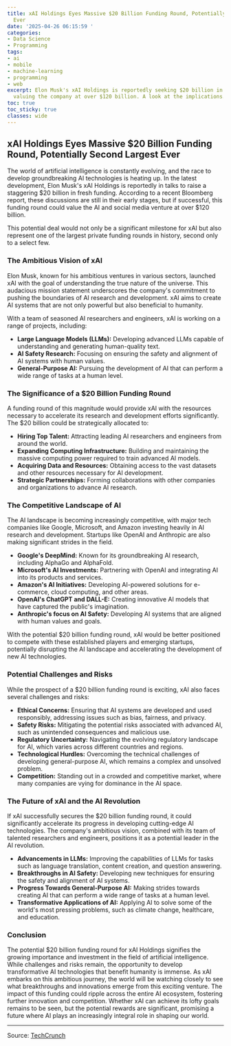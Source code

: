 ```yaml
---
title: xAI Holdings Eyes Massive $20 Billion Funding Round, Potentially Second Largest
  Ever
date: '2025-04-26 06:15:59 '
categories:
- Data Science
- Programming
tags:
- ai
- mobile
- machine-learning
- programming
- web
excerpt: Elon Musk's xAI Holdings is reportedly seeking $20 billion in funding, potentially
  valuing the company at over $120 billion. A look at the implications.
toc: true
toc_sticky: true
classes: wide
---
```


## xAI Holdings Eyes Massive $20 Billion Funding Round, Potentially Second Largest Ever

The world of artificial intelligence is constantly evolving, and the race to develop groundbreaking AI technologies is heating up. In the latest development, Elon Musk's xAI Holdings is reportedly in talks to raise a staggering $20 billion in fresh funding. According to a recent Bloomberg report, these discussions are still in their early stages, but if successful, this funding round could value the AI and social media venture at over $120 billion.

This potential deal would not only be a significant milestone for xAI but also represent one of the largest private funding rounds in history, second only to a select few.

### The Ambitious Vision of xAI

Elon Musk, known for his ambitious ventures in various sectors, launched xAI with the goal of understanding the true nature of the universe. This audacious mission statement underscores the company's commitment to pushing the boundaries of AI research and development. xAI aims to create AI systems that are not only powerful but also beneficial to humanity.

With a team of seasoned AI researchers and engineers, xAI is working on a range of projects, including:

*   **Large Language Models (LLMs):** Developing advanced LLMs capable of understanding and generating human-quality text.
*   **AI Safety Research:** Focusing on ensuring the safety and alignment of AI systems with human values.
*   **General-Purpose AI:** Pursuing the development of AI that can perform a wide range of tasks at a human level.

### The Significance of a $20 Billion Funding Round

A funding round of this magnitude would provide xAI with the resources necessary to accelerate its research and development efforts significantly. The $20 billion could be strategically allocated to:

*   **Hiring Top Talent:** Attracting leading AI researchers and engineers from around the world.
*   **Expanding Computing Infrastructure:** Building and maintaining the massive computing power required to train advanced AI models.
*   **Acquiring Data and Resources:** Obtaining access to the vast datasets and other resources necessary for AI development.
*   **Strategic Partnerships:** Forming collaborations with other companies and organizations to advance AI research.

### The Competitive Landscape of AI

The AI landscape is becoming increasingly competitive, with major tech companies like Google, Microsoft, and Amazon investing heavily in AI research and development. Startups like OpenAI and Anthropic are also making significant strides in the field.

*   **Google's DeepMind:** Known for its groundbreaking AI research, including AlphaGo and AlphaFold.
*   **Microsoft's AI Investments:** Partnering with OpenAI and integrating AI into its products and services.
*   **Amazon's AI Initiatives:** Developing AI-powered solutions for e-commerce, cloud computing, and other areas.
*   **OpenAI's ChatGPT and DALL-E:** Creating innovative AI models that have captured the public's imagination.
*   **Anthropic's focus on AI Safety:** Developing AI systems that are aligned with human values and goals.

With the potential $20 billion funding round, xAI would be better positioned to compete with these established players and emerging startups, potentially disrupting the AI landscape and accelerating the development of new AI technologies.

### Potential Challenges and Risks

While the prospect of a $20 billion funding round is exciting, xAI also faces several challenges and risks:

*   **Ethical Concerns:** Ensuring that AI systems are developed and used responsibly, addressing issues such as bias, fairness, and privacy.
*   **Safety Risks:** Mitigating the potential risks associated with advanced AI, such as unintended consequences and malicious use.
*   **Regulatory Uncertainty:** Navigating the evolving regulatory landscape for AI, which varies across different countries and regions.
*   **Technological Hurdles:** Overcoming the technical challenges of developing general-purpose AI, which remains a complex and unsolved problem.
*   **Competition:** Standing out in a crowded and competitive market, where many companies are vying for dominance in the AI space.

### The Future of xAI and the AI Revolution

If xAI successfully secures the $20 billion funding round, it could significantly accelerate its progress in developing cutting-edge AI technologies. The company's ambitious vision, combined with its team of talented researchers and engineers, positions it as a potential leader in the AI revolution.

*   **Advancements in LLMs:** Improving the capabilities of LLMs for tasks such as language translation, content creation, and question answering.
*   **Breakthroughs in AI Safety:** Developing new techniques for ensuring the safety and alignment of AI systems.
*   **Progress Towards General-Purpose AI:** Making strides towards creating AI that can perform a wide range of tasks at a human level.
*   **Transformative Applications of AI:** Applying AI to solve some of the world's most pressing problems, such as climate change, healthcare, and education.

### Conclusion

The potential $20 billion funding round for xAI Holdings signifies the growing importance and investment in the field of artificial intelligence. While challenges and risks remain, the opportunity to develop transformative AI technologies that benefit humanity is immense. As xAI embarks on this ambitious journey, the world will be watching closely to see what breakthroughs and innovations emerge from this exciting venture. The impact of this funding could ripple across the entire AI ecosystem, fostering further innovation and competition. Whether xAI can achieve its lofty goals remains to be seen, but the potential rewards are significant, promising a future where AI plays an increasingly integral role in shaping our world.

---

Source: [TechCrunch](https://techcrunch.com/2025/04/25/musks-xai-holdings-is-reportedly-raising-the-second-largest-private-funding-round-ever/)